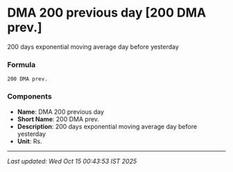 # DMA 200 previous day [200 DMA prev.]
200 days exponential moving average day before yesterday

### Formula
```text
200 DMA prev.
```


### Components
- **Name**: DMA 200 previous day
- **Short Name**: 200 DMA prev.
- **Description**: 200 days exponential moving average day before yesterday
- **Unit**: Rs.

---
*Last updated: Wed Oct 15 00:43:53 IST 2025*

